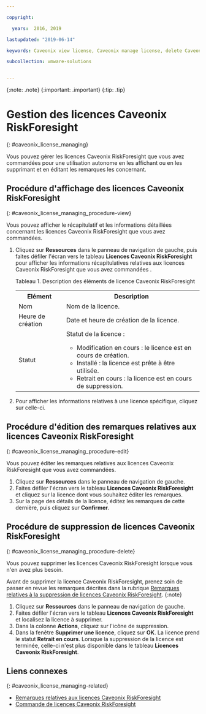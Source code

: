 ```yaml
---

copyright:

  years:  2016, 2019

lastupdated: "2019-06-14"

keywords: Caveonix view license, Caveonix manage license, delete Caveonix license

subcollection: vmware-solutions


---
```


{:note: .note}
{:important: .important}
{:tip: .tip}

# Gestion des licences Caveonix RiskForesight
{: #caveonix_license_managing}

Vous pouvez gérer les licences Caveonix RiskForesight que vous avez commandées pour une utilisation autonome en les affichant ou en les supprimant et en éditant les remarques les concernant.

## Procédure d'affichage des licences Caveonix RiskForesight
{: #caveonix_license_managing_procedure-view}

Vous pouvez afficher le récapitulatif et les informations détaillées concernant les licences Caveonix RiskForesight que vous avez commandées.

1. Cliquez sur **Ressources** dans le panneau de navigation de gauche, puis faites défiler l'écran vers le tableau **Licences Caveonix RiskForesight** pour afficher les informations récapitulatives relatives aux licences Caveonix RiskForesight que vous avez commandées .

   Tableau 1. Description des éléments de licence Caveonix RiskForesight

    <table>
      <tr>
        <th>Elément</th>
        <th>Description</th>
      </tr>
      <tr>
        <td>Nom</td>
        <td>Nom de la licence.</td>
       </tr>
       <tr>
         <td>Heure de création</td>
         <td>Date et heure de création de la licence.</td>
       </tr>
       <tr>
         <td>Statut</td>
         <td>Statut de la licence : <ul><li>Modification en cours : le licence est en cours de création.</li><li>Installé : la licence est prête à être utilisée.</li><li>Retrait en cours : la licence est en cours de suppression.</li></ul></td>
       </tr>
    </table>   

2. Pour afficher les informations relatives à une licence spécifique, cliquez sur celle-ci.

## Procédure d'édition des remarques relatives aux licences Caveonix RiskForesight
{: #caveonix_license_managing_procedure-edit}

Vous pouvez éditer les remarques relatives aux licences Caveonix RiskForesight que vous avez commandées.

1. Cliquez sur **Ressources** dans le panneau de navigation de gauche.
2. Faites défiler l'écran vers le tableau **Licences Caveonix RiskForesight** et cliquez sur la licence dont vous souhaitez éditer les remarques.
3. Sur la page des détails de la licence, éditez les remarques de cette dernière, puis cliquez sur **Confirmer**.

## Procédure de suppression de licences Caveonix RiskForesight
{: #caveonix_license_managing_procedure-delete}

Vous pouvez supprimer les licences Caveonix RiskForesight lorsque vous n'en avez plus besoin.

Avant de supprimer la licence Caveonix RiskForesight, prenez soin de passer en revue les remarques décrites dans la rubrique [Remarques relatives à la suppression de licences Caveonix RiskForesight](/docs/services/vmwaresolutions/services?topic=vmware-solutions-caveonix_license_considerations#caveonix_license_considerations-remove).
{:note}

1. Cliquez sur **Ressources** dans le panneau de navigation de gauche.
2. Faites défiler l'écran vers le tableau **Licences Caveonix RiskForesight** et localisez la licence à supprimer.
3. Dans la colonne **Actions**, cliquez sur l'icône de suppression.
4. Dans la fenêtre **Supprimer une licence**, cliquez sur **OK**.
   La licence prend le statut **Retrait en cours**. Lorsque la suppression de la licence est terminée, celle-ci n'est plus disponible dans le tableau **Licences Caveonix RiskForesight**.

## Liens connexes
{: #caveonix_license_managing-related}

* [Remarques relatives aux licences Caveonix RiskForesight](/docs/services/vmwaresolutions/services?topic=vmware-solutions-caveonix_license_considerations)
* [Commande de licences Caveonix RiskForesight](/docs/services/vmwaresolutions/services?topic=vmware-solutions-caveonix_license_ordering)
